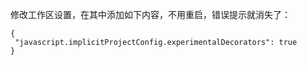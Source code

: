 修改工作区设置，在其中添加如下内容，不用重启，错误提示就消失了：

```
{
 "javascript.implicitProjectConfig.experimentalDecorators": true
}
```

